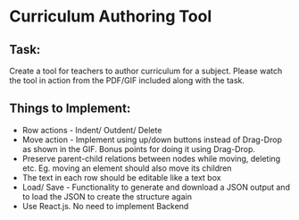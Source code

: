 # Curriculum Authoring Tool

## Task:

Create a tool for teachers to author curriculum for a subject. Please watch
the tool in action from the PDF/GIF included along with the task.

## Things to Implement:

- Row actions - Indent/ Outdent/ Delete
- Move action - Implement using up/down buttons instead of Drag-Drop as
  shown in the GIF. Bonus points for doing it using Drag-Drop.
- Preserve parent-child relations between nodes while moving, deleting etc.
  Eg. moving an element should also move its children
- The text in each row should be editable like a text box
- Load/ Save - Functionality to generate and download a JSON output and
  to load the JSON to create the structure again
- Use React.js. No need to implement Backend
